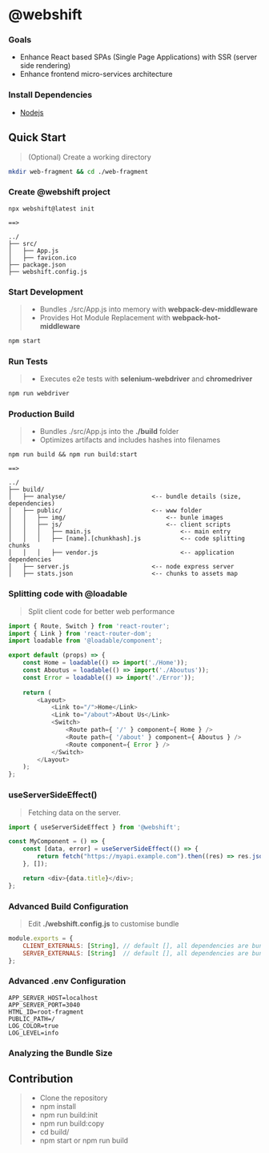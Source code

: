 # @webshift

### Goals
* Enhance React based SPAs (Single Page Applications) with SSR (server side rendering)
* Enhance frontend micro-services architecture

### Install Dependencies

* [Nodejs](https://nodejs.org/en/download/)

## Quick Start

> (Optional) Create a working directory
```bash
mkdir web-fragment && cd ./web-fragment
```

### Create @webshift project

```text
npx webshift@latest init

==>

../
├── src/
│   ├── App.js
│   ├── favicon.ico
├── package.json
├── webshift.config.js
```

### Start Development
> 
> * Bundles ./src/App.js into memory with **webpack-dev-middleware**
> * Provides Hot Module Replacement with **webpack-hot-middleware**

```bash
npm start
```

### Run Tests
> 
> * Executes e2e tests with **selenium-webdriver** and **chromedriver**

```bash
npm run webdriver
```

### Production Build
>
> * Bundles ./src/App.js into the **./build** folder
> * Optimizes artifacts and includes hashes into filenames


```test
npm run build && npm run build:start

==>

../
├── build/
│   ├── analyse/                        <-- bundle details (size, dependencies)
│   ├── public/                         <-- www folder
│   │   ├── img/                            <-- bunle images
│   │   ├── js/                             <-- client scripts
│   │   │   ├── main.js                         <-- main entry
│   │   │   ├── [name].[chunkhash].js           <-- code splitting chunks
│   │   │   ├── vendor.js                       <-- application dependencies
│   ├── server.js                       <-- node express server
│   ├── stats.json                      <-- chunks to assets map
```

### Splitting code with @loadable
> Split client code for better web performance
>

```javascript
import { Route, Switch } from 'react-router';
import { Link } from 'react-router-dom';
import loadable from '@loadable/component';

export default (props) => {
    const Home = loadable(() => import('./Home'));
    const Aboutus = loadable(() => import('./Aboutus'));
    const Error = loadable(() => import('./Error'));
    
    return (
        <Layout>
            <Link to="/">Home</Link>
            <Link to="/about">About Us</Link>
            <Switch>
                <Route path={ '/' } component={ Home } />
                <Route path={ '/about' } component={ Aboutus } />
                <Route component={ Error } />
            </Switch>
        </Layout>
    );
};
```

### useServerSideEffect()
> Fetching data on the server. 

```javascript
import { useServerSideEffect } from '@webshift';

const MyComponent = () => {
    const [data, error] = useServerSideEffect(() => {
        return fetch("https://myapi.example.com").then((res) => res.json());
    }, []);

    return <div>{data.title}</div>;
};
```

### Advanced Build Configuration
>
> Edit **./webshift.config.js** to customise bundle

```javascript
module.exports = {
    CLIENT_EXTERNALS: [String], // default [], all dependencies are bundled
    SERVER_EXTERNALS: [String]  // default [], all dependencies are bundled
};
```

### Advanced .env Configuration
```text
APP_SERVER_HOST=localhost
APP_SERVER_PORT=3040
HTML_ID=root-fragment
PUBLIC_PATH=/
LOG_COLOR=true
LOG_LEVEL=info
```

### Analyzing the Bundle Size

## Contribution

> * Clone the repository
> * npm install
> * npm run build:init
> * npm run build:copy
> * cd build/
> * npm start or npm run build